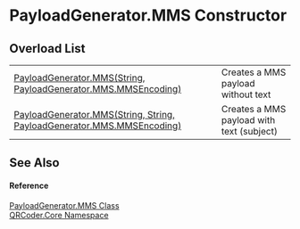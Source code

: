 # PayloadGenerator.MMS Constructor


## Overload List
<table>
<tr>
<td><a href="M_QRCoder_Core_PayloadGenerator_MMS__ctor.md">PayloadGenerator.MMS(String, PayloadGenerator.MMS.MMSEncoding)</a></td>
<td>Creates a MMS payload without text</td></tr>
<tr>
<td><a href="M_QRCoder_Core_PayloadGenerator_MMS__ctor_1.md">PayloadGenerator.MMS(String, String, PayloadGenerator.MMS.MMSEncoding)</a></td>
<td>Creates a MMS payload with text (subject)</td></tr>
</table>

## See Also


#### Reference
<a href="T_QRCoder_Core_PayloadGenerator_MMS.md">PayloadGenerator.MMS Class</a>  
<a href="N_QRCoder_Core.md">QRCoder.Core Namespace</a>  
